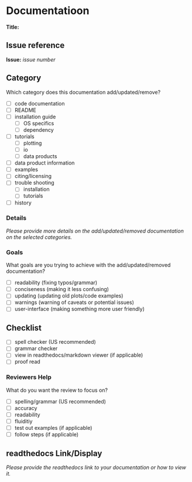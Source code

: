 # Documentatioon 

**Title:** 

## Issue reference

**Issue:** *issue number*

## Category

Which category does this documentation add/updated/remove?
- [ ] code documentation
- [ ] README
- [ ] installation guide
    - [ ] OS specifics
    - [ ] dependency
- [ ] tutorials 
    - [ ] plotting
    - [ ] io
    - [ ] data products 
- [ ] data product information 
- [ ] examples
- [ ] citing/licensing
- [ ] trouble shooting
    - [ ] installation
    - [ ] tutorials
- [ ] history

### Details

*Please provide more details on the add/updated/removed documentation on the selected categories.* 

### Goals

What goals are you trying to achieve with the add/updated/removed documentation? 
- [ ] readability (fixing typos/grammar)
- [ ] conciseness (making it less confusing)
- [ ] updating (updating old plots/code examples)
- [ ] warnings (warning of caveats or potential issues)
- [ ] user-interface (making something more user friendly)

## Checklist

- [ ] spell checker (US recommended)
- [ ] grammar checker
- [ ] view in readthedocs/markdown viewer (if applicable)
- [ ] proof read

### Reviewers Help

What do you want the review to focus on? 
- [ ] spelling/grammar (US recommended)
- [ ] accuracy
- [ ] readability
- [ ] fluiditiy 
- [ ] test out examples (if applicable)
- [ ] follow steps (if applicable)

## **readthedocs** Link/Display

*Please provide the readthedocs link to your documentation or how to view it.* 
